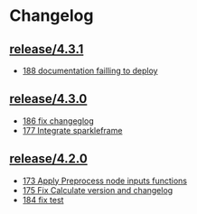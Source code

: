 Changelog
=========

<h2><a href="https://github.com/flypipe/flypipe/tree/release/4.3.1" target="_blank" rel="noopener noreferrer">release/4.3.1</a></h2>

* <a href="https://github.com/flypipe/flypipe/issues/188" target="_blank" rel="noopener noreferrer">188 documentation failling to deploy</a>

<h2><a href="https://github.com/flypipe/flypipe/tree/release/4.3.0" target="_blank" rel="noopener noreferrer">release/4.3.0</a></h2>

* <a href="https://github.com/flypipe/flypipe/issues/186" target="_blank" rel="noopener noreferrer">186 fix changeglog</a>
* <a href="https://github.com/flypipe/flypipe/issues/177" target="_blank" rel="noopener noreferrer">177 Integrate sparkleframe</a>

<h2><a href="https://github.com/flypipe/flypipe/tree/release/4.2.0" target="_blank" rel="noopener noreferrer">release/4.2.0</a></h2>

* <a href="https://github.com/flypipe/flypipe/issues/173" target="_blank" rel="noopener noreferrer">173 Apply Preprocess node inputs functions</a>
* <a href="https://github.com/flypipe/flypipe/issues/175" target="_blank" rel="noopener noreferrer">175 Fix Calculate version and changelog</a>
* <a href="https://github.com/flypipe/flypipe/issues/184" target="_blank" rel="noopener noreferrer">184 fix test</a>